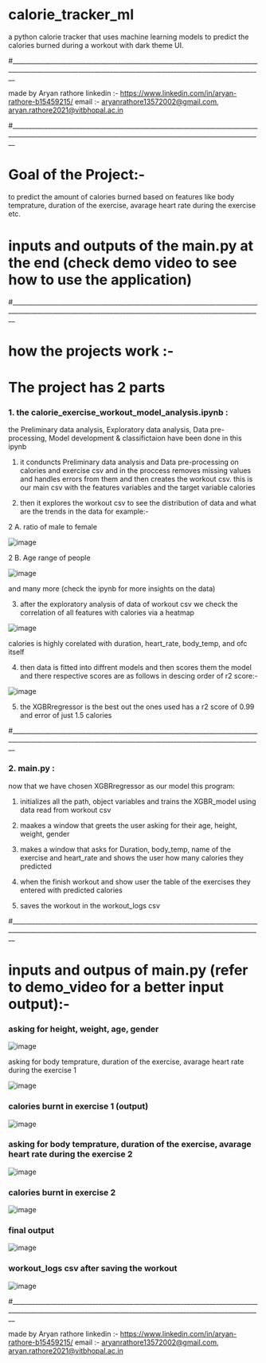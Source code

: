 # calorie_tracker_ml
a python calorie tracker that uses machine learning models to predict the calories burned during a workout with dark theme UI.

#_____________________________________________________________________________________________________________________________________________________________

made by Aryan rathore 
linkedin :- https://www.linkedin.com/in/aryan-rathore-b15459215/ 
email :- aryanrathore13572002@gmail.com, aryan.rathore2021@vitbhopal.ac.in

#_____________________________________________________________________________________________________________________________________________________________

# Goal of the Project:-
to predict the amount of calories burned based on features like body temprature, duration of the exercise, avarage heart rate during the exercise etc.

# inputs and outputs of the main.py at the end (check demo video to see how to use the application)

#_____________________________________________________________________________________________________________________________________________________________

# how the projects work :- 

# The project has 2 parts 

### 1. the calorie_exercise_workout_model_analysis.ipynb :

the Preliminary data analysis, Exploratory data analysis, Data pre-processing, Model development & classifictaion have been done in this ipynb

1. it conduncts Preliminary data analysis and Data pre-processing on calories and exercise csv and in the proccess removes missing values and handles errors from them and then creates the workout csv. this is our main csv with the features variables and the target variable calories

2. then it explores the workout csv to see the distribution of data and what are the trends in the data for example:-

2 A. ratio of male to female

![image](https://user-images.githubusercontent.com/91218998/223949818-621a734a-e112-4a9f-a7c3-5788eeee44c3.png)

2 B. Age range of people 

![image](https://user-images.githubusercontent.com/91218998/223950036-3b2dc960-7812-435b-8b1a-174aa2c8b4b9.png)

and many more (check the ipynb for more insights on the data)

3. after the exploratory analysis of data of workout csv we check the correlation of all features with calories via a heatmap

![image](https://user-images.githubusercontent.com/91218998/223950798-ba628823-087b-48a0-9b78-ae30b11eb719.png)

calories is highly corelated with duration, heart_rate, body_temp, and ofc itself

4. then data is fitted into diffrent models and then scores them the model and there respective scores are as follows in descing order of r2 score:-

![image](https://user-images.githubusercontent.com/91218998/223951370-074a0713-3d66-41b1-9585-cd0b32381439.png)

5. the XGBRregressor is the best out the ones used has a r2 score of 0.99 and error of just 1.5 calories


#_____________________________________________________________________________________________________________________________________________________________

### 2. main.py :

now that we have chosen XGBRregressor as our model this program:

1. initializes all the path, object variables and trains the XGBR_model using data read from workout csv

2. maakes a window that greets the user asking for their age, height, weight, gender

3. makes a window that asks for Duration, body_temp, name of the exercise and heart_rate and shows the user how many calories they predicted

4. when the finish workout and show user the table of the exercises they entered with predicted calories

5. saves the workout in the workout_logs csv

#_____________________________________________________________________________________________________________________________________________________________

# inputs and outpus of main.py (refer to demo_video for a better input output):-

### asking for height, weight, age, gender 

![image](https://user-images.githubusercontent.com/91218998/223958596-b8b3b652-b513-43e8-82fe-df7a2193d5c3.png)

asking for body temprature, duration of the exercise, avarage heart rate during the exercise 1

![image](https://user-images.githubusercontent.com/91218998/223958388-9ca811d5-483a-4174-a2a6-145f28387e36.png)

### calories burnt in exercise 1 (output)

![image](https://user-images.githubusercontent.com/91218998/223958900-961b8b7d-7024-40a5-81fa-12e5800f248a.png)

### asking for body temprature, duration of the exercise, avarage heart rate during the exercise 2

![image](https://user-images.githubusercontent.com/91218998/223959166-1a2f05e2-7a66-48f3-b361-5ec3f7afa285.png)

### calories burnt in exercise 2

![image](https://user-images.githubusercontent.com/91218998/223959345-d013170a-ea3d-4c93-85eb-7033d07dd8c8.png)

### final output

![image](https://user-images.githubusercontent.com/91218998/223959498-90ea2783-398b-45b7-822e-4b4cabb05e38.png)

### workout_logs csv after saving the workout

![image](https://user-images.githubusercontent.com/91218998/223959640-edd0e76e-2886-47ee-a49a-643eef679f11.png)


#_____________________________________________________________________________________________________________________________________________________________

made by Aryan rathore 
linkedin :- https://www.linkedin.com/in/aryan-rathore-b15459215/ 
email :- aryanrathore13572002@gmail.com, aryan.rathore2021@vitbhopal.ac.in
